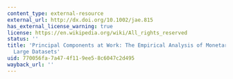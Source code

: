 ```yaml
---
content_type: external-resource
external_url: http://dx.doi.org/10.1002/jae.815
has_external_license_warning: true
license: https://en.wikipedia.org/wiki/All_rights_reserved
status: ''
title: 'Principal Components at Work: The Empirical Analysis of Monetary Policy with
  Large Datasets'
uid: 770056fa-7a47-4f11-9ee5-8c6047c2d495
wayback_url: ''
---
```

